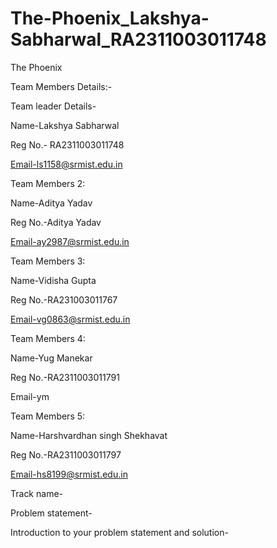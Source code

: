 # The-Phoenix_Lakshya-Sabharwal_RA2311003011748
The Phoenix

Team Members Details:-


Team leader Details-

Name-Lakshya Sabharwal

Reg No.- RA2311003011748

Email-ls1158@srmist.edu.in


Team Members 2:

Name-Aditya Yadav 

Reg No.-Aditya Yadav

Email-ay2987@srmist.edu.in


Team Members 3:

Name-Vidisha Gupta

Reg No.-RA231003011767

Email-vg0863@srmist.edu.in


Team Members 4:

Name-Yug Manekar 

Reg No.-RA2311003011791

Email-ym


Team Members 5:

Name-Harshvardhan singh Shekhavat

Reg No.-RA2311003011797

Email-hs8199@srmist.edu.in




Track name- 

Problem statement-

Introduction to your problem statement and solution-

